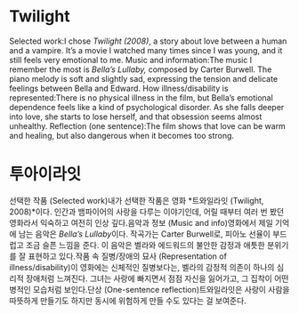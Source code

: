 # Twilight

Selected work:I chose *Twilight (2008)*, a story about love between a human and a vampire. It’s a movie I watched many times since I was young, and it still feels very emotional to me. Music and information:The music I remember the most is *Bella’s Lullaby,* composed by Carter Burwell. The piano melody is soft and slightly sad, expressing the tension and delicate feelings between Bella and Edward. How illness/disability is represented:There is no physical illness in the film, but Bella’s emotional dependence feels like a kind of psychological disorder. As she falls deeper into love, she starts to lose herself, and that obsession seems almost unhealthy. Reflection (one sentence):The film shows that love can be warm and healing, but also dangerous when it becomes too strong.

# 투아이라잇

선택한 작품 (Selected work)내가 선택한 작품은 영화 *트와일라잇 (Twilight, 2008)*이다. 인간과 뱀파이어의 사랑을 다루는 이야기인데, 어릴 때부터 여러 번 봤던 영화라서 익숙하고 여전히 인상 깊다.음악과 정보 (Music and info)영화에서 제일 기억에 남는 음악은 *Bella’s Lullaby*이다. 작곡가는 Carter Burwell로, 피아노 선율이 부드럽고 조금 슬픈 느낌을 준다. 이 음악은 벨라와 에드워드의 불안한 감정과 애틋한 분위기를 잘 표현하고 있다.작품 속 질병/장애의 묘사 (Representation of illness/disability)이 영화에는 신체적인 질병보다는, 벨라의 감정적 의존이 하나의 심리적 장애처럼 느껴진다. 그녀는 사랑에 빠지면서 점점 자신을 잃어가고, 그 집착이 어떤 병적인 모습처럼 보인다.단상 (One-sentence reflection)트와일라잇은 사랑이 사람을 따뜻하게 만들기도 하지만 동시에 위험하게 만들 수도 있다는 걸 보여준다.
